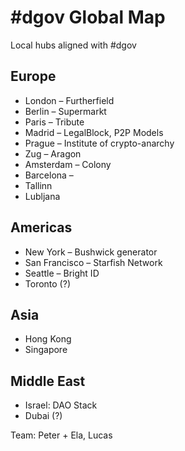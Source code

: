 # \#dgov Global Map

Local hubs aligned with \#dgov

## Europe

* London – Furtherfield
* Berlin – Supermarkt
* Paris – Tribute
* Madrid – LegalBlock, P2P Models
* Prague – Institute of crypto-anarchy
* Zug – Aragon
* Amsterdam – Colony
* Barcelona – 
* Tallinn
* Lubljana

## Americas

* New York – Bushwick generator
* San Francisco – Starfish Network
* Seattle – Bright ID
* Toronto \(?\)

## Asia

* Hong Kong
* Singapore

## Middle East

* Israel: DAO Stack
* Dubai \(?\)

Team: Peter + Ela, Lucas

